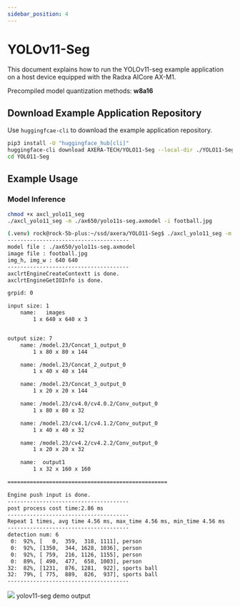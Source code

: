 ```yaml
---
sidebar_position: 4
---
```


# YOLOv11-Seg

This document explains how to run the YOLOv11-seg example application on a host device equipped with the Radxa AICore AX-M1.

Precompiled model quantization methods: **w8a16**

## Download Example Application Repository

Use `huggingfcae-cli` to download the example application repository.

<NewCodeBlock tip="Host" type="Device">

```bash
pip3 install -U "huggingface_hub[cli]"
huggingface-cli download AXERA-TECH/YOLO11-Seg --local-dir ./YOLO11-Seg
cd YOLO11-Seg
```

</NewCodeBlock>

## Example Usage

### Model Inference

<NewCodeBlock tip="Host" type="Device">

```bash
chmod +x axcl_yolo11_seg
./axcl_yolo11_seg -m ./ax650/yolo11s-seg.axmodel -i football.jpg
```

</NewCodeBlock>

```bash
(.venv) rock@rock-5b-plus:~/ssd/axera/YOLO11-Seg$ ./axcl_yolo11_seg -m ./ax650/yolo11s-seg.axmodel -i football.jpg
--------------------------------------
model file : ./ax650/yolo11s-seg.axmodel
image file : football.jpg
img_h, img_w : 640 640
--------------------------------------
axclrtEngineCreateContextt is done.
axclrtEngineGetIOInfo is done.

grpid: 0

input size: 1
    name:   images
        1 x 640 x 640 x 3


output size: 7
    name: /model.23/Concat_1_output_0
        1 x 80 x 80 x 144

    name: /model.23/Concat_2_output_0
        1 x 40 x 40 x 144

    name: /model.23/Concat_3_output_0
        1 x 20 x 20 x 144

    name: /model.23/cv4.0/cv4.0.2/Conv_output_0
        1 x 80 x 80 x 32

    name: /model.23/cv4.1/cv4.1.2/Conv_output_0
        1 x 40 x 40 x 32

    name: /model.23/cv4.2/cv4.2.2/Conv_output_0
        1 x 20 x 20 x 32

    name:  output1
        1 x 32 x 160 x 160

==================================================

Engine push input is done.
--------------------------------------
post process cost time:2.86 ms
--------------------------------------
Repeat 1 times, avg time 4.56 ms, max_time 4.56 ms, min_time 4.56 ms
--------------------------------------
detection num: 6
 0:  92%, [   0,  359,  318, 1111], person
 0:  92%, [1350,  344, 1628, 1036], person
 0:  92%, [ 759,  216, 1126, 1155], person
 0:  89%, [ 490,  477,  658, 1003], person
32:  82%, [1231,  876, 1281,  922], sports ball
32:  79%, [ 775,  889,  826,  937], sports ball
--------------------------------------
```

<div style={{textAlign: 'center'}}>
   <img src="/en/img/aicore-ax-m1/yolo11_seg_out.webp"/>
   yolov11-seg demo output
</div>

